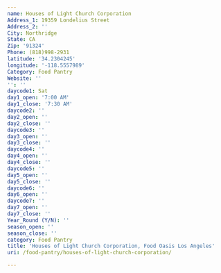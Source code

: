 ```yaml
---
name: Houses of Light Church Corporation
Address_1: 19359 Londelius Street
Address_2: ''
City: Northridge
State: CA
Zip: '91324'
Phone: (818)998-2931
latitude: '34.2304245'
longitude: '-118.5557989'
Category: Food Pantry
Website: ''
'': ''
daycode1: Sat
day1_open: '7:00 AM'
day1_close: '7:30 AM'
daycode2: ''
day2_open: ''
day2_close: ''
daycode3: ''
day3_open: ''
day3_close: ''
daycode4: ''
day4_open: ''
day4_close: ''
daycode5: ''
day5_open: ''
day5_close: ''
daycode6: ''
day6_open: ''
daycode7: ''
day7_open: ''
day7_close: ''
Year_Round (Y/N): ''
season_open: ''
season_close: ''
category: Food Pantry
title: 'Houses of Light Church Corporation, Food Oasis Los Angeles'
uri: /food-pantry/houses-of-light-church-corporation/

---
```

